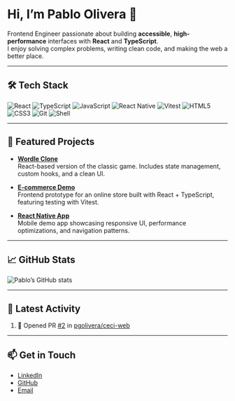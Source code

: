 # Hi, I’m Pablo Olivera 👋

Frontend Engineer passionate about building **accessible**, **high-performance** interfaces with **React** and **TypeScript**.  
I enjoy solving complex problems, writing clean code, and making the web a better place.

---

## 🛠️ Tech Stack
![React](https://img.shields.io/badge/-React-61DAFB?logo=react&logoColor=000&style=flat)
![TypeScript](https://img.shields.io/badge/-TypeScript-3178C6?logo=typescript&logoColor=fff&style=flat)
![JavaScript](https://img.shields.io/badge/-JavaScript-F7DF1E?logo=javascript&logoColor=000&style=flat)
![React Native](https://img.shields.io/badge/-React%20Native-61DAFB?logo=react&logoColor=000&style=flat)
![Vitest](https://img.shields.io/badge/-Vitest-729B1B?logo=vitest&logoColor=fff&style=flat)
![HTML5](https://img.shields.io/badge/-HTML5-E34F26?logo=html5&logoColor=fff&style=flat)
![CSS3](https://img.shields.io/badge/-CSS3-1572B6?logo=css3&logoColor=fff&style=flat)
![Git](https://img.shields.io/badge/-Git-F05032?logo=git&logoColor=fff&style=flat)
![Shell](https://img.shields.io/badge/-Shell-4EAA25?logo=gnu-bash&logoColor=fff&style=flat)

---

## 🌟 Featured Projects

- [**Wordle Clone**](https://github.com/pgolivera/wordle-clone)  
  React-based version of the classic game. Includes state management, custom hooks, and a clean UI.  

- [**E-commerce Demo**](https://github.com/pgolivera/ecommerce-demo)  
  Frontend prototype for an online store built with React + TypeScript, featuring testing with Vitest.  

- [**React Native App**](https://github.com/pgolivera/react-native-demo)  
  Mobile demo app showcasing responsive UI, performance optimizations, and navigation patterns.  

---

## 📈 GitHub Stats
![Pablo’s GitHub stats](https://github-readme-stats.vercel.app/api?username=pgolivera&show_icons=true&theme=default)



---

## 🔄 Latest Activity
<!--START_SECTION:activity-->
1. 💪 Opened PR [#2](undefined) in [pgolivera/ceci-web](https://github.com/pgolivera/ceci-web)
<!--END_SECTION:activity-->

---

## 📫 Get in Touch
- [LinkedIn](https://linkedin.com/in/pablo-olivera)  
- [GitHub](https://github.com/pgolivera)  
- [Email](mailto:oliverapablo1989@gmail.com)  


<!--
**pgolivera/pgolivera** is a ✨ _special_ ✨ repository because its `README.md` (this file) appears on your GitHub profile.

Here are some ideas to get you started:

- 🔭 I’m currently working on ...
- 🌱 I’m currently learning ...
- 👯 I’m looking to collaborate on ...
- 🤔 I’m looking for help with ...
- 💬 Ask me about ...
- 📫 How to reach me: ...
- 😄 Pronouns: ...
- ⚡ Fun fact: ...
-->
